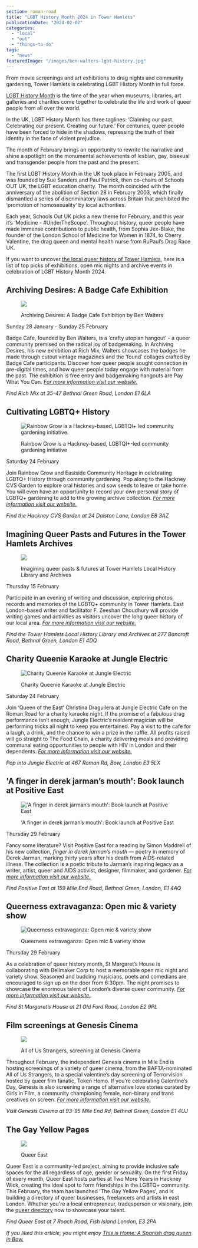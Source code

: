 ```yaml
---
section: roman-road
title: "LGBT History Month 2024 in Tower Hamlets"
publicationDate: "2024-02-02"
categories: 
  - "local"
  - "out"
  - "things-to-do"
tags: 
  - "news"
featuredImage: "/images/ben-walters-lgbt-history.jpg"
---
```


From movie screenings and art exhibitions to drag nights and community gardening, Tower Hamlets is celebrating LGBT History Month in full force. 

[LGBT History Month](https://lgbtplushistorymonth.co.uk/) is the time of the year when museums, libraries, art galleries and charities come together to celebrate the life and work of queer people from all over the world.

In the UK, LGBT History Month has three taglines: ‘Claiming our past. Celebrating our present. Creating our future.’ For centuries, queer people have been forced to hide in the shadows, repressing the truth of their identity in the face of violent prejudice.

The month of February brings an opportunity to rewrite the narrative and shine a spotlight on the monumental achievements of lesbian, gay, bisexual and transgender people from the past and the present.

The first LGBT History Month in the UK took place in February 2005, and was founded by Sue Sanders and Paul Patrick, then co-chairs of Schools OUT UK, the LGBT education charity. The month coincided with the anniversary of the abolition of Section 28 in February 2003, which finally dismantled a series of discriminatory laws across Britain that prohibited the ‘promotion of homosexuality’ by local authorities.

Each year, Schools Out UK picks a new theme for February, and this year it’s ‘Medicine - #UnderTheScope’. Throughout history, queer people have made immense contributions to public health, from Sophia Jex-Blake, the founder of the London School of Medicine for Women in 1874, to Cherry Valentine, the drag queen and mental health nurse from RuPaul’s Drag Race UK.

If you want to uncover [the local queer history of Tower Hamlets](https://romanroadlondon.com/the-backstreet-gay-leather-fetish-club-mile-end/), here is a list of top picks of exhibitions, open mic nights and archive events in celebration of LGBT History Month 2024.

## Archiving Desires: A Badge Cafe Exhibition

<figure>

![](/images/badges-lgbt-history-month-1024x683.jpg)

<figcaption>

Archiving Desires: A Badge Cafe Exhibition by Ben Walters

</figcaption>

</figure>

Sunday 28 January - Sunday 25 February 

Badge Cafe, founded by Ben Walters, is a ‘crafty utopian hangout’ - a queer community premised on the radical joy of badgemaking. In Archiving Desires, his new exhibition at Rich Mix, Walters showcases the badges he made through cutout vintage magazines and the ‘found’ collages crafted by Badge Cafe participants. Discover how queer people sought connection in pre-digital times, and how queer people today engage with material from the past. The exhibition is free entry and badgemaking hangouts are Pay What You Can. [_For more information visit our website._](https://romanroadlondon.com/events/archiving-desires-a-badge-cafe-exhibition-by-ben-walters-rich-mix/)

_Find Rich Mix at 35-47 Bethnal Green Road, London E1 6LA_

## Cultivating LGBTQ+ History

<figure>

![Rainbow Grow is a Hackney-based, LGBTQI+ led community gardening initiative. ](/images/Rainbow-Grow-Archive-Photo-1-1-1024x683.jpg)

<figcaption>

Rainbow Grow is a Hackney-based, LGBTQI+-led community gardening initiative

</figcaption>

</figure>

Saturday 24 February 

Join Rainbow Grow and Eastside Community Heritage in celebrating LGBTQ+ History through community gardening. Pop along to the Hackney CVS Garden to explore oral histories and sow seeds to leave or take home. You will even have an opportunity to record your own personal story of LGBTQ+ gardening to add to the growing archive collection. [_For more information visit our website._](https://romanroadlondon.com/events/cultivating-lgbtq-history-at-hackney-cvs-garden-east-side/)

_Find the Hackney CVS Garden at 24 Dalston Lane, London E8 3AZ_

## Imagining Queer Pasts and Futures in the Tower Hamlets Archives

<figure>

![](/images/Queer-Pasts-Presents-FUtures-002-1-1024x682.jpg)

<figcaption>

Imagining queer pasts & futures at Tower Hamlets Local History Library and Archives

</figcaption>

</figure>

Thursday 15 February 

Participate in an evening of writing and discussion, exploring photos, records and memories of the LGBTQ+ community in Tower Hamlets. East London-based writer and facilitator F. Zeeshan Choudhury will provide writing games and activities as visitors uncover the long queer history of our local area. [_For more information visit our website._](https://romanroadlondon.com/events/imagining-queer-pasts-and-futures-in-the-tower-hamlets-archives/)

_Find the Tower Hamlets Local History Library and Archives at 277 Bancroft Road, Bethnal Green, London E1 4DQ_

## Charity Queenie Karaoke at Jungle Electric 

<figure>

![Charity Queenie Karaoke at Jungle Electric 
](/images/Untitled-design-1024x1024.jpg)

<figcaption>

Charity Queenie Karaoke at Jungle Electric

</figcaption>

</figure>

Saturday 24 February 

Join ‘Queen of the East’ Christina Draguilera at Jungle Electric Cafe on the Roman Road for a charity karaoke night. If the promise of a fabulous drag performance isn’t enough, Jungle Electric’s resident magician will be performing tricks all night to keep you entertained. Pay a visit to the cafe for a laugh, a drink, and the chance to win a prize in the raffle. All profits raised will go straight to The Food Chain, a charity delivering meals and providing communal eating opportunities to people with HIV in London and their dependents. [_For more information visit our website._](https://romanroadlondon.com/events/queenie-charity-karaoke-night-jungle-electric-drag/)

_Pop into Jungle Electric at 467 Roman Rd, Bow, London E3 5LX_

## 'A finger in derek jarman’s mouth': Book launch at Positive East

<figure>

!['A finger in derek jarman’s mouth': Book launch at Positive East
](/images/positive-east-booklaunch-1024x576.jpg)

<figcaption>

'A finger in derek jarman’s mouth': Book launch at Positive East

</figcaption>

</figure>

Thursday 29 February 

Fancy some literature? Visit Positive East for a reading by Simon Maddrell of his new collection, _finger in derek jarman’s mouth_ — poetry in memory of Derek Jarman, marking thirty years after his death from AIDS-related illness. The collection is a poetic tribute to Jarman’s inspiring legacy as a writer, artist, queer and AIDS activist, designer, filmmaker, and gardener. [_For more information visit our website._](https://romanroadlondon.com/events/book-launch-at-positive-east-lgbtq-history-month/)

_Find Positive East at 159 Mile End Road, Bethnal Green, London, E1 4AQ_

## Queerness extravaganza: Open mic & variety show

<figure>

![Queerness extravaganza: Open mic & variety show ](/images/queer-extravaganza-st-marg-1024x682.jpg)

<figcaption>

Queerness extravaganza: Open mic & variety show

</figcaption>

</figure>

Thursday 29 February 

As a celebration of queer history month, St Margaret’s House is collaborating with Bellmaker Corp to host a memorable open mic night and variety show. Seasoned and budding musicians, poets and comedians are encouraged to sign up on the door from 6:30pm. The night promises to showcase the enormous talent of London’s diverse queer community. [_For more information visit our website._](https://romanroadlondon.com/events/queerness-extravaganza-open-mic-variety-show-st-margarets-house/)

_Find St Margaret’s House at 21 Old Ford Road, London E2 9PL_

## Film screenings at Genesis Cinema

<figure>

![](/images/genesis-cinema-lgbt-1-1024x683.jpg)

<figcaption>

All of Us Strangers, screening at Genesis Cinema

</figcaption>

</figure>

Throughout February, the independent Genesis cinema in Mile End is hosting screenings of a variety of queer cinema, from the BAFTA-nominated All of Us Strangers, to a special valentine’s day screening of Terrorvision hosted by queer film fanatic, Token Homo. If you’re celebrating Galentine’s Day, Genesis is also screening a range of alternative love stories curated by Girls in Film, a community championing female, non-binary and trans creatives on screen. [_For more information visit our website._](https://romanroadlondon.com/events/lgbt-history-month-film-screenings-at-genesis/) 

_Visit Genesis Cinema at 93-95 Mile End Rd, Bethnal Green, London E1 4UJ_

## The Gay Yellow Pages

<figure>

![](/images/yellow-pages-1024x883.jpg)

<figcaption>

Queer East

</figcaption>

</figure>

Queer East is a community-led project, aiming to provide inclusive safe spaces for the all regardless of age, gender or sexuality. On the first Friday of every month, Queer East hosts parties at Two More Years in Hackney Wick, creating the ideal spot to form friendships in the LGBTQ+ community. This February, the team has launched 'The Gay Yellow Pages', and is building a directory of queer businesses, freelancers and artists in east London. Whether you're a local entrepreneur, tradesperson or visionary, join the [queer directory](https://www.queereast.co.uk/application) now to showcase your talent.

_Find Queer East at 7 Roach Road, Fish Island London, E3 2PA_

_If you liked this article, you might enjoy_ [_This is Home: A Spanish drag queen in Bow._](https://romanroadlondon.com/adria-alvarez-shandy-half-pint-drag-queen-bow-interview/)


